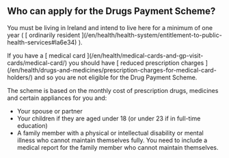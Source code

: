 ##  Who can apply for the Drugs Payment Scheme?

You must be living in Ireland and intend to live here for a minimum of one
year ( [ ordinarily resident ](/en/health/health-system/entitlement-to-public-
health-services#la6e34) ).

If you have a [ medical card ](/en/health/medical-cards-and-gp-visit-
cards/medical-card/) you should have [ reduced prescription charges
](/en/health/drugs-and-medicines/prescription-charges-for-medical-card-
holders/) and so you are not eligible for the Drug Payment Scheme.

The scheme is based on the monthly cost of prescription drugs, medicines and
certain appliances for you and:

  * Your spouse or partner 
  * Your children if they are aged under 18 (or under 23 if in full-time education) 
  * A family member with a physical or intellectual disability or mental illness who cannot maintain themselves fully. You need to include a medical report for the family member who cannot maintain themselves. 
